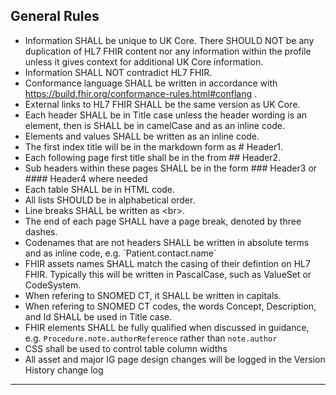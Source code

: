 ## General Rules 

- Information SHALL be unique to UK Core. There SHOULD NOT be any duplication of HL7 FHIR content nor any information within the profile unless it gives context for additional UK Core information. 
- Information SHALL NOT contradict HL7 FHIR. 
- Conformance language SHALL be written in accordance with <a href="https://build.fhir.org/conformance-rules.html#conflang">https://build.fhir.org/conformance-rules.html#conflang</a> . 
- External links to HL7 FHIR SHALL be the same version as UK Core. 
- Each header SHALL be in Title case unless the header wording is an element, then is SHALL be in camelCase and as an inline code. 
- Elements and values SHALL be written as an inline code. 
- The first index title will be in the markdown form as \# Header1. 
- Each following page first title shall be in the from \## Header2. 
- Sub headers within these pages SHALL be in the form \### Header3 or \#### Header4 where needed
- Each table SHALL be in HTML code.
- All lists SHOULD be in alphabetical order. 
- Line breaks SHALL be written as \<br>. 
- The end of each page SHALL have a page break, denoted by three dashes. 
- Codenames that are not headers SHALL be written in absolute terms and as inline code, e.g. \`Patient.contact.name\` 
- FHIR assets names SHALL match the casing of their defintion on HL7 FHIR. Typically this will be written in PascalCase, such as ValueSet or CodeSystem.
- When refering to SNOMED CT, it SHALL be written in capitals.
- When refering to SNOMED CT codes, the words Concept, Description, and Id SHALL be used in Title case.
- FHIR elements SHALL be fully qualified when discussed in guidance, e.g. `Procedure.note.authorReference` rather than `note.author`
- CSS shall be used to control table column widths
- All asset and major IG page design changes will be logged in the Version History change log

---